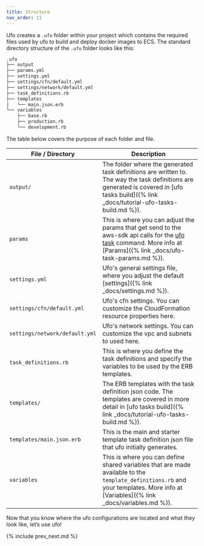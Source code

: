 ```yaml
---
title: Structure
nav_order: 11
---
```


Ufo creates a `.ufo` folder within your project which contains the required files used by ufo to build and deploy docker images to ECS.  The standard directory structure of the `.ufo` folder looks like this:

```sh
.ufo
├── output
├── params.yml
├── settings.yml
├── settings/cfn/default.yml
├── settings/network/default.yml
├── task_definitions.rb
├── templates
|   └── main.json.erb
└── variables
    ├── base.rb
    ├── production.rb
    └── development.rb
```

The table below covers the purpose of each folder and file.

File / Directory  | Description
------------- | -------------
<code>output/</code>  | The folder where the generated task definitions are written to.  The way the task definitions are generated is covered in [ufo tasks build]({% link _docs/tutorial-ufo-tasks-build.md %}).
<code>params</code>  | This is where you can adjust the params that get send to the aws-sdk api calls for the [ufo task](https://ufoships.com/reference/ufo-task/) command. More info at [Params]({% link _docs/ufo-task-params.md %}).
<code>settings.yml</code>  | Ufo's general settings file, where you adjust the default [settings]({% link _docs/settings.md %}).
<code>settings/cfn/default.yml</code>  | Ufo's cfn settings. You can customize the CloudFormation resource properties here.
<code>settings/network/default.yml</code>  | Ufo's network settings. You can customize the vpc and subnets to used here.
<code>task_definitions.rb</code>  | This is where you define the task definitions and specify the variables to be used by the ERB templates.
<code>templates/</code>  | The ERB templates with the task definition json code.  The templates are covered in more detail in [ufo tasks build]({% link _docs/tutorial-ufo-tasks-build.md %}).
<code>templates/main.json.erb</code>  | This is the main and starter template task definition json file that ufo initially generates.
<code>variables</code>  | This is where you can define shared variables that are made available to the `template_definitions.rb` and your templates. More info at [Variables]({% link _docs/variables.md %}).

Now that you know where the ufo configurations are located and what they look like, let’s use ufo!

{% include prev_next.md %}